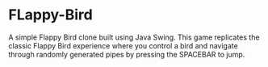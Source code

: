 # FLappy-Bird
A simple Flappy Bird clone built using Java Swing. This game replicates the classic Flappy Bird experience where you control a bird and navigate through randomly generated pipes by pressing the SPACEBAR to jump.
